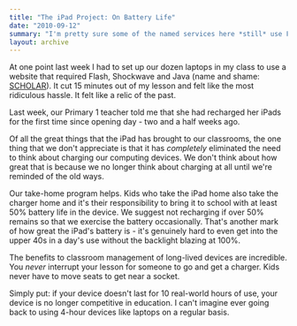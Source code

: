```yaml
---
title: "The iPad Project: On Battery Life"
date: "2010-09-12"
summary: "I'm pretty sure some of the named services here *still* use Flash."
layout: archive
---
```


At one point last week I had to set up our dozen laptops in my class to use a website that required Flash, Shockwave and Java (name and shame: [SCHOLAR](http://scholar.hw.ac.uk)). It cut 15 minutes out of my lesson and felt like the most ridiculous hassle. It felt like a relic of the past.

Last week, our Primary 1 teacher told me that she had recharged her iPads for the first time since opening day - two and a half weeks ago.

Of all the great things that the iPad has brought to our classrooms, the one thing that we don't appreciate is that it has _completely_ eliminated the need to think about charging our computing devices. We don't think about how great that is because we no longer think about charging at all until we're reminded of the old ways.

Our take-home program helps. Kids who take the iPad home also take the charger home and it's their responsibility to bring it to school with at least 50% battery life in the device. We suggest not recharging if over 50% remains so that we exercise the battery occasionally. That's another mark of how great the iPad's battery is - it's genuinely hard to even get into the upper 40s in a day's use without the backlight blazing at 100%.

The benefits to classroom management of long-lived devices are incredible. You _never_ interrupt your lesson for someone to go and get a charger. Kids never have to move seats to get near a socket.

Simply put: if your device doesn't last for 10 real-world hours of use, your device is no longer competitive in education. I can't imagine ever going back to using 4-hour devices like laptops on a regular basis.
